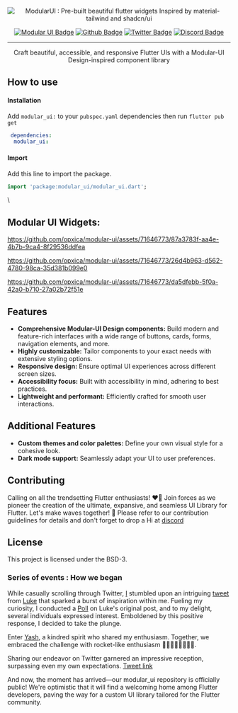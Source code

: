 <p align="center">
   <img src="https://github.com/opxica/modular-ui/assets/67179751/c4f1045b-0d7a-4228-b663-3e1f8238d59c" alt="ModularUI : Pre-built beautiful flutter widgets Inspired by material-tailwind and shadcn/ui" />
</p>

<div align="center">

[![Modular UI Badge](https://img.shields.io/badge/website-000000?style=for-the-badge&logo=About.me&logoColor=white)](https://modularui.site)
[![Github Badge](https://img.shields.io/badge/GitHub-100000?style=for-the-badge&logo=github&logoColor=white)](https://github.com/opxica)
[![Twitter Badge](https://img.shields.io/badge/Twitter-1DA1F2?style=for-the-badge&logo=twitter&logoColor=white)](https://twitter.com/modularui)
[![Discord Badge](https://img.shields.io/badge/Discord-7289DA?style=for-the-badge&logo=discord&logoColor=white)](https://discord.com/invite/jEPKuWYt)

</div>

<hr>
<p align="center">
Craft beautiful, accessible, and responsive Flutter UIs with a Modular-UI Design-inspired component library
</p>

## How to use

#### Installation

Add `modular_ui:` to your `pubspec.yaml` dependencies then run `flutter pub get`

```yaml
 dependencies:
  modular_ui:
```
#### Import
Add this line to import the package.

```dart 
import 'package:modular_ui/modular_ui.dart';
```
\

## Modular UI Widgets:


https://github.com/opxica/modular-ui/assets/71646773/87a3783f-aa4e-4b7b-9ca4-8f29536ddfea



https://github.com/opxica/modular-ui/assets/71646773/26d4b963-d562-4780-98ca-35d381b099e0



https://github.com/opxica/modular-ui/assets/71646773/da5dfebb-5f0a-42a0-b710-27a02b72f51e


## Features

-   **Comprehensive Modular-UI Design components:** Build modern and feature-rich interfaces with a wide range of buttons, cards, forms, navigation elements, and more.
-   **Highly customizable:** Tailor components to your exact needs with extensive styling options.
-   **Responsive design:** Ensure optimal UI experiences across different screen sizes.
-   **Accessibility focus:** Built with accessibility in mind, adhering to best practices.
-   **Lightweight and performant:** Efficiently crafted for smooth user interactions.

## Additional Features

-   **Custom themes and color palettes:** Define your own visual style for a cohesive look.
-   **Dark mode support:** Seamlessly adapt your UI to user preferences.



## Contributing
Calling on all the trendsetting Flutter enthusiasts! ❤️‍🔥 Join forces as we pioneer the creation of the ultimate, expansive, and seamless UI Library for Flutter. Let's make waves together! 🚀
Please refer to our contribution guidelines for details and don't forget to drop a Hi at [discord](https://discord.gg/t9Vweu68) 

## License

This project is licensed under the BSD-3.

### Series of events : How we began

While casually scrolling through Twitter, [I](https://twitter.com/twtutkarsh) stumbled upon an intriguing [tweet](https://x.com/luke_pighetti/status/1740122310714007820?s=20) from [Luke](https://twitter.com/luke_pighetti) that sparked a burst of inspiration within me. Fueling my curiosity, I conducted a [Poll](https://x.com/twtutkarsh/status/1740331978392809748?s=20) on Luke's original post, and to my delight, several individuals expressed interest. Emboldened by this positive response, I decided to take the plunge.

Enter [Yash](https://twitter.com/Yash_khattar73), a kindred spirit who shared my enthusiasm. Together, we embraced the challenge with rocket-like enthusiasm 🚀🚀🚀🚀🚀🚀🚀🚀.

Sharing our endeavor on Twitter garnered an impressive reception, surpassing even my own expectations. [Tweet link](https://x.com/twtutkarsh/status/1741548976892186718?s=20)

And now, the moment has arrived—our modular_ui repository is officially public! We're optimistic that it will find a welcoming home among Flutter developers, paving the way for a custom UI library tailored for the Flutter community.
